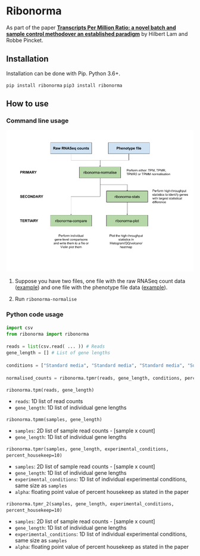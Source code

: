 # Ribonorma
As part of the paper [**Transcripts Per Million Ratio: a novel batch and sample control methodover an established paradigm**](https://arxiv.org/pdf/2205.02844.pdf) by Hilbert Lam and Robbe Pincket.


## Installation
Installation can be done with Pip. Python 3.6+.

`pip install ribonorma`
`pip3 install ribonorma`

## How to use

### Command line usage
![Pipeline](/images/Ribonorma%20analysis%20pipeline.png)

1. Suppose you have two files, one file with the raw RNASeq count data ([example](/test/maqc_count_with_lengths.tsv)) and one file with the phenotype file data ([example](/test/maqc_phenotypes.tsv)).

2. Run `ribonorma-normalise`

### Python code usage
```py
import csv
from ribonorma import ribonorma

reads = list(csv.read( ... )) # Reads
gene_length = [] # List of gene lengths

conditions = ["Standard media", "Standard media", "Standard media", "Super media", "Super media", "Super media"] # Example conditions

normalised_counts = ribonorma.tpmr(reads, gene_length, conditions, percent_housekeep=10)
```


`ribonorma.tpm(reads, gene_length)`
* `reads`: 1D list of read counts
* `gene_length`: 1D list of individual gene lengths


`ribonorma.tpmm(samples, gene_length)`
* `samples`: 2D list of sample read counts - [sample x count]
* `gene_length`: 1D list of individual gene lengths


`ribonorma.tpmr(samples, gene_length, experimental_conditions, percent_housekeep=10)`
* `samples`: 2D list of sample read counts - [sample x count]
* `gene_length`: 1D list of individual gene lengths
* `experimental_conditions`: 1D list of individual experimental conditions, same size as `samples`
* `alpha`: floating point value of percent housekeep as stated in the paper


`ribonorma.tpmr_2(samples, gene_length, experimental_conditions, percent_housekeep=10)`
* `samples`: 2D list of sample read counts - [sample x count]
* `gene_length`: 1D list of individual gene lengths
* `experimental_conditions`: 1D list of individual experimental conditions, same size as `samples`
* `alpha`: floating point value of percent housekeep as stated in the paper
